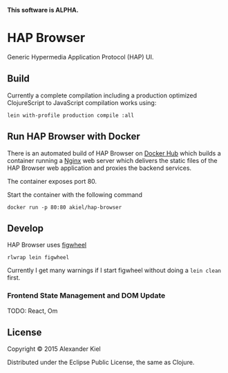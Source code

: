 __This software is ALPHA.__

# HAP Browser

Generic Hypermedia Application Protocol (HAP) UI.

## Build

Currently a complete compilation including a production optimized ClojureScript
to JavaScript compilation works using:

    lein with-profile production compile :all

## Run HAP Browser with Docker

There is an automated build of HAP Browser on [Docker Hub][3] which builds a
container running a [Nginx][2] web server which delivers the static files of the
HAP Browser web application and proxies the backend services.

The container exposes port 80.

Start the container with the following command

    docker run -p 80:80 akiel/hap-browser

## Develop

HAP Browser uses [figwheel][1]

    rlwrap lein figwheel

Currently I get many warnings if I start figwheel without doing a `lein clean` 
first. 

### Frontend State Management and DOM Update

TODO: React, Om

## License

Copyright © 2015 Alexander Kiel

Distributed under the Eclipse Public License, the same as Clojure.

[1]: <https://github.com/bhauman/lein-figwheel>
[2]: <http://nginx.org/>
[3]: <https://registry.hub.docker.com/u/akiel/hap-browser/>
